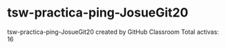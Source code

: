 # tsw-practica-ping-JosueGit20
tsw-practica-ping-JosueGit20 created by GitHub Classroom
Total activas: 16
